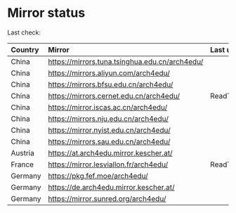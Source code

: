 <script src="./time.js"></script>
# Mirror status
Last check: <script type="text/javascript">localize(1747125216.51305);</script>

|Country|Mirror|Last update|
|:------|:-----|:----------|
|China|https://mirrors.tuna.tsinghua.edu.cn/arch4edu/|<script type="text/javascript">localize(1747077497);</script>|
|China|https://mirrors.aliyun.com/arch4edu/|<script type="text/javascript">localize(1747077497);</script>|
|China|https://mirrors.bfsu.edu.cn/arch4edu/|<script type="text/javascript">localize(1747077497);</script>|
|China|https://mirrors.cernet.edu.cn/arch4edu/|ReadTimeout|
|China|https://mirror.iscas.ac.cn/arch4edu/|<script type="text/javascript">localize(1747118815);</script>|
|China|https://mirrors.nju.edu.cn/arch4edu/|<script type="text/javascript">localize(1747033079);</script>|
|China|https://mirror.nyist.edu.cn/arch4edu/|<script type="text/javascript">localize(1747077497);</script>|
|China|https://mirrors.sau.edu.cn/arch4edu/|<script type="text/javascript">localize(1731653531);</script>|
|Austria|https://at.arch4edu.mirror.kescher.at/|<script type="text/javascript">localize(1747077497);</script>|
|France|https://mirror.lesviallon.fr/arch4edu/|ReadTimeout|
|Germany|https://pkg.fef.moe/arch4edu/|<script type="text/javascript">localize(1747077497);</script>|
|Germany|https://de.arch4edu.mirror.kescher.at/|<script type="text/javascript">localize(1747077497);</script>|
|Germany|https://mirror.sunred.org/arch4edu/|<script type="text/javascript">localize(1747077497);</script>|

<script src="./tablefilter/tablefilter.js"></script>
<script src="./table.js"></script>